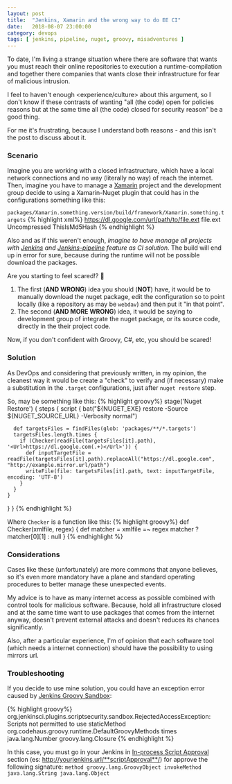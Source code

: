 ```yaml
---
layout: post
title:  "Jenkins, Xamarin and the wrong way to do EE CI"
date:   2018-08-07 23:00:00
category: devops
tags: [ jenkins, pipeline, nuget, groovy, misadventures ]
---
```


To date, I'm living a strange situation where there are software that wants you must reach their online repositories to execution a runtime-compilation and together there companies that wants close their infrastructure for fear of malicious intrusion.

I feel to haven't enough <experience/culture> about this argument, so I don't know if these contrasts of wanting "all (the code) open for policies reasons but at the same time all (the code) closed for security reason" be a good thing.

For me it's frustrating, because I understand both reasons - and this isn't the post to discuss about it.

### Scenario

Imagine you are working with a closed infrastructure, which have a local network connections and no way (literally no way) of reach the internet.
Then, imagine you have to manage a [Xamarin][xamarin] project and the development group decide to using a Xamarin-Nuget plugin that could has in the configurations something like this:

`packages/Xamarin.something.version/build/framework/Xamarin.something.targets`
{% highlight xml%}
<ItemGroup>
    <XamarinOtherComponent Include="$(_xxxx_componentfile)">
        <!-- OH, look here -->
        <Url>https://dl.google.com/url/path/to/file.ext</Url>
        <!-- OH, look here -->
        <ToFile>file.ext</ToFile>
        <Kind>Uncompressed</Kind>
        <Md5>ThisIsMd5Hash</Md5>
    </XamarinOtherComponent>
</ItemGroup>
{% endhighlight %}

Also and as if this weren't enough, *imagine to have manage all projects with [Jenkins][jenkins] and [Jenkins-pipeline][groovy-pipeline] feature as CI solution.*
The build will end up in error for sure, because during the runtime will not be possible download the packages.

Are you starting to feel scared!? 👻

 1. The first (**AND WRONG**) idea you should (**NOT**) have, it would be to manually download the nuget package, edit the configuration so to point locally (like a repository as may be `webdav`) and then put it "in that point".
 2. The second (**AND MORE WRONG**) idea, it would be saying to development group of integrate the nuget package, or its source code, directly in the their project code.

Now, if you don't confident with Groovy, C#, etc, you should be scared!

### Solution

As DevOps and considering that previously written,
in my opinion, the cleanest way it would be create a "check" to verify and (if necessary) make a substitution in the `.target` configurations, just after `nuget restore` step.

So, may be something like this:
{% highlight groovy%}
stage('Nuget Restore') {
  steps {
    script {
      bat("${NUGET_EXE} restore -Source ${NUGET_SOURCE_URL} -Verbosity normal")

      def targetsFiles = findFiles(glob: 'packages/**/*.targets')
      targetsFiles.length.times {
        if (Checker(readFile(targetsFiles[it].path), '<Url>https://dl.google.com(.+)</Url>')) {
          def inputTargetFile = readFile(targetsFiles[it].path).replaceAll("https://dl.google.com", "http://example.mirror.url/path")
          writeFile(file: targetsFiles[it].path, text: inputTargetFile, encoding: 'UTF-8')
        }
      }
    }
  }
}
{% endhighlight %}

Where `Checker` is a function like this:
{% highlight groovy%}
def Checker(xmlfile, regex) {
    def matcher = xmlfile =~ regex
    matcher ? matcher[0][1] : null
}
{% endhighlight %}

### Considerations

Cases like these (unfortunately) are more commons that anyone believes, so it's even more mandatory have a plane and standard operating procedures to better manage these unexpected events.

My advice is to have as many internet access as possible combined with control tools for malicious software.
Because, hold all infrastructure closed and at the same time want to use packages that comes from the internet anyway, doesn't prevent external attacks and doesn't reduces its chances significantly.

Also, after a particular experience, I'm of opinion that each software tool (which needs a internet connection) should have the possibility to using mirrors url.

### Troubleshooting

If you decide to use mine solution, you could have an exception error caused by [Jenkins Groovy Sandbox][Script+Security+Plugin]:

{% highlight groovy%}
org.jenkinsci.plugins.scriptsecurity.sandbox.RejectedAccessException: Scripts not permitted to use staticMethod org.codehaus.groovy.runtime.DefaultGroovyMethods times java.lang.Number groovy.lang.Closure
{% endhighlight %}

In this case, you must go in your Jenkins in [In-process Script Approval][In-process_Script_Approval] section (es: http://yourjenkins.url/**scriptApproval**/) for approve the following signature:
`method groovy.lang.GroovyObject invokeMethod java.lang.String java.lang.Object`


[jenkins]: https://jenkins.io/
[groovy-pipeline]: https://jenkins.io/doc/book/pipeline/
[xamarin]: https://visualstudio.microsoft.com/xamarin/
[Script+Security+Plugin]: https://wiki.jenkins.io/display/JENKINS/Script+Security+Plugin
[In-process_Script_Approval]: https://jenkins.io/doc/book/managing/script-approval
